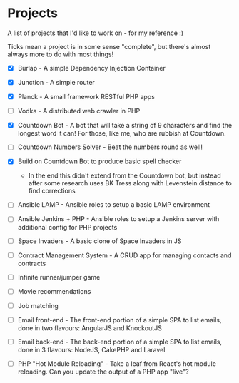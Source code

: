 # Projects

A list of projects that I'd like to work on - for my reference :)

Ticks mean a project is in some sense "complete", but there's almost always more to do with most things!

- [x] Burlap - A simple Dependency Injection Container
- [x] Junction - A simple router
- [x] Planck - A small framework RESTful PHP apps
- [ ] Vodka - A distributed web crawler in PHP
- [x] Countdown Bot - A bot that will take a string of 9 characters and find the longest word it can! For those, like me, who are rubbish at Countdown.
- [ ] Countdown Numbers Solver - Beat the numbers round as well! 
- [x] Build on Countdown Bot to produce basic spell checker
  - In the end this didn't extend from the Countdown bot, but instead after some research uses BK Tress along with Levenstein distance to find corrections
- [ ] Ansible LAMP - Ansible roles to setup a basic LAMP environment
- [ ] Ansible Jenkins + PHP - Ansible roles to setup a Jenkins server with additional config for PHP projects
- [ ] Space Invaders - A basic clone of Space Invaders in JS
- [ ] Contract Management System - A CRUD app for managing contacts and contracts
- [ ] Infinite runner/jumper game
- [ ] Movie recommendations
- [ ] Job matching
- [ ] Email front-end - The front-end portion of a simple SPA to list emails, done in two flavours: AngularJS and KnockoutJS
- [ ] Email back-end - The back-end portion of a simple SPA to list emails, done in 3 flavours: NodeJS, CakePHP and Laravel
- [ ] PHP "Hot Module Reloading" - Take a leaf from React's hot module reloading. Can you update the output of a PHP app "live"?

